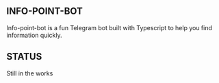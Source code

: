 ## INFO-POINT-BOT

Info-point-bot is a fun Telegram bot built with Typescript to help you find information quickly.

## STATUS

Still in the works
